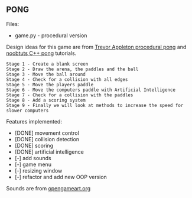 ## PONG

Files:
* game.py - procedural version

Design ideas for this game are from [Trevor Appleton procedural pong][trevor-appleton]
and [noobtuts C++ pong][noobtuts-pong] tutorials.

```text
Stage 1 - Create a blank screen
Stage 2 - Draw the arena, the paddles and the ball
Stage 3 - Move the ball around
Stage 4 - Check for a collision with all edges
Stage 5 - Move the players paddle
Stage 6 - Move the computers paddle with Artificial Intelligence
Stage 7 - Check for a collision with the paddles
Stage 8 - Add a scoring system
Stage 9 - Finally we will look at methods to increase the speed for slower computers
```

Features implemented:
* [DONE] movement control
* [DONE] collision detection
* [DONE] scoring
* [DONE] artificial intelligence
* [-] add sounds
* [-] game menu
* [-] resizing window
* [-] refactor and add new OOP version

Sounds are from [opengameart.org](https://opengameart.org/)



[noobtuts-pong]: https://noobtuts.com/cpp/2d-pong-game
[trevor-appleton]: http://trevorappleton.blogspot.com/2014/04/writing-pong-using-python-and-pygame.html